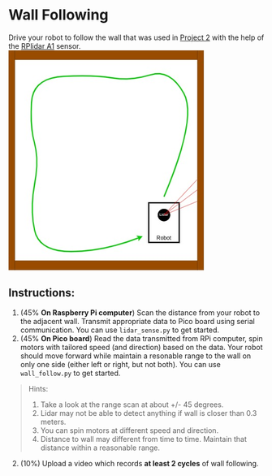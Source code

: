 # Wall Following 
Drive your robot to follow the wall that was used in [Project 2](https://classroom.github.com/a/uu6PHG7i) with the help of the [RPlidar A1](https://www.slamtec.ai/home/rplidar_a1/) sensor. 
![](https://github.com/linzhangUCA/3421tpl-wall_following/blob/134abde49ff6da95d6847ae503d7500f3214165d/wall_follower.jpg)

## Instructions:
1. (45% **On Raspberry Pi computer**) Scan the distance from your robot to the adjacent wall. Transmit appropriate data to Pico board using serial communication. You can use `lidar_sense.py` to get started.
2. (45% **On Pico board**) Read the data transmitted from RPi computer, spin motors with tailored speed (and direction) based on the data. Your robot should move forward while maintain a resonable range to the wall on only one side (either left or right, but not both). You can use `wall_follow.py` to get started.

> Hints:
> 1. Take a look at the range scan at about +/- 45 degrees.
> 2. Lidar may not be able to detect anything if wall is closer than 0.3 meters.
> 3. You can spin motors at different speed and direction.
> 4. Distance to wall may different from time to time. Maintain that distance within a reasonable range. 

2. (10%) Upload a video which records **at least 2 cycles** of wall following. 

